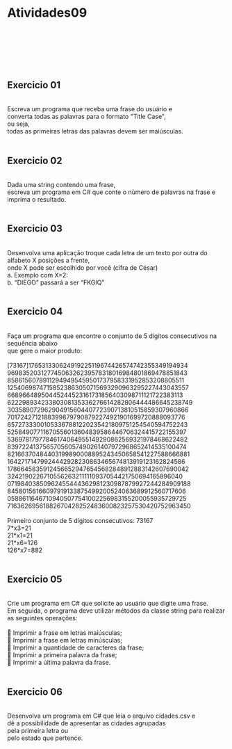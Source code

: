 <h1>Atividades09<h1>
</br>

</br>
<h2>Exercicio 01</h2>
</br>
Escreva um programa que receba uma frase do usuário e</br>
converta todas as palavras para o formato "Title Case",</br>
ou seja,</br>
todas as primeiras letras das palavras devem ser maiúsculas.</br>
</br>

<h2>Exercicio 02</h2>
</br>
Dada uma string contendo uma frase,</br>
escreva um programa em C# que conte o número de palavras na frase e</br>
imprima o resultado.</br>
</br>

<h2>Exercicio 03</h2>
</br>
Desenvolva uma aplicação troque cada letra de um texto por outra do alfabeto X posições a frente,</br>
onde X pode ser escolhido por você (cifra de César)</br>
a. Exemplo com X=2:</br>
b. “DIEGO” passará a ser “FKGIQ”</br>
</br>

<h2>Exercicio 04</h2>
</br>
        Faça um programa que encontre o conjunto de 5 dígitos consecutivos na sequência abaixo</br>
        que gere o maior produto:</br>
</br>
           [73167]176531330624919225119674426574742355349194934</br>
            96983520312774506326239578318016984801869478851843</br>
            85861560789112949495459501737958331952853208805511</br>
            12540698747158523863050715693290963295227443043557</br>
            66896648950445244523161731856403098711121722383113</br>
            62229893423380308135336276614282806444486645238749</br>
            30358907296290491560440772390713810515859307960866</br>
            70172427121883998797908792274921901699720888093776</br>
            65727333001053367881220235421809751254540594752243</br>
            52584907711670556013604839586446706324415722155397</br>
            53697817977846174064955149290862569321978468622482</br>
            83972241375657056057490261407972968652414535100474</br>
            82166370484403199890008895243450658541227588666881</br>
            16427171479924442928230863465674813919123162824586</br>
            17866458359124566529476545682848912883142607690042</br>
            32421902267105562632111110937054421750694165896040</br>
            07198403850962455444362981230987879927244284909188</br>
            84580156166097919133875499200524063689912560717606</br>
            05886116467109405077541002256983155200055935729725</br>
            71636269561882670428252483600823257530420752963450</br>
</br>
            Primeiro conjunto de 5 dígitos consecutivos: 73167</br>
            7*x3=21</br>
            21*x1=21</br>
            21*x6=126</br>
            126*x7=882</br>
</br>

<h2>Exercicio 05</h2>
</br>
            Crie um programa em C# que solicite ao usuário que digite uma frase. </br>
            Em seguida, o programa deve utilizar métodos da classe string para realizar as seguintes operações:</br>
</br>
                 Imprimir a frase em letras maiúsculas;</br>
                 Imprimir a frase em letras minúsculas;</br>
                 Imprimir a quantidade de caracteres da frase;</br>
                 Imprimir a primeira palavra da frase;</br>
                 Imprimir a última palavra da frase.</br>
</br>

<h2>Exercicio 06</h2>
</br>
Desenvolva um programa em C# que leia o arquivo cidades.csv e</br>
dê a possibilidade de apresentar as cidades agrupadas</br>
pela primeira letra ou</br>
pelo estado que pertence.</br>
